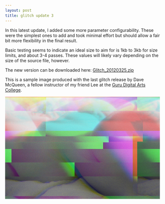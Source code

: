 ```yaml
---
layout: post
title: glitch update 3 
---
```

In this latest update, I added some more parameter configurability.  These were the simplest ones to add and took minimal effort but should allow a fair bit more flexibility in the final result.

Basic testing seems to indicate an ideal size to aim for is 1kb to 3kb for size limits, and about 3-4 passes.  These values will likely vary depending on the size of the source file, however.

The new version can be downloaded here: [Glitch_20120325.zip](/file/Glitch_20120325.zip)

This is a sample image produced with the last glitch release by Dave McQueen, a fellow instructor of my friend Lee at the [Guru Digital Arts College](http://gurudigitalarts.com).

<img alt="glitch sample" src="/img/dave_mcqueen.jpg" width="900"/>
